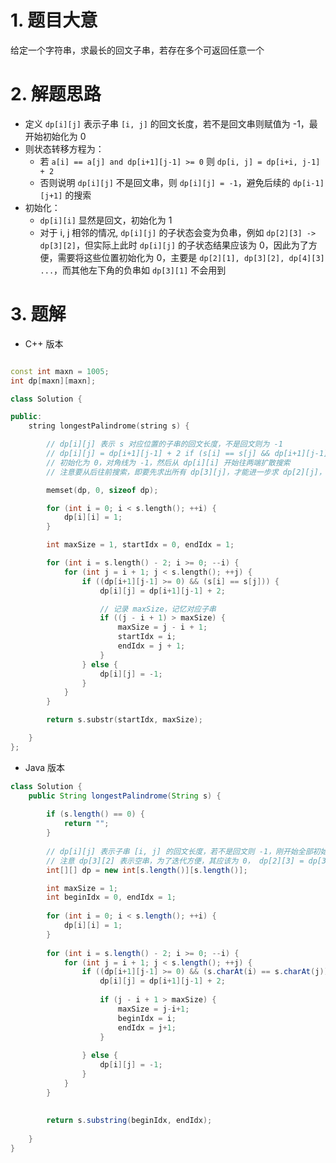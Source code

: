 


# 1. 题目大意

给定一个字符串，求最长的回文子串，若存在多个可返回任意一个


# 2. 解题思路

- 定义 `dp[i][j]` 表示子串 `[i, j]` 的回文长度，若不是回文串则赋值为 -1，最开始初始化为 0
- 则状态转移方程为：
    - 若 `a[i] == a[j] and dp[i+1][j-1] >= 0` 则 `dp[i, j] = dp[i+i, j-1] + 2`
    - 否则说明 `dp[i][j]` 不是回文串，则 `dp[i][j] = -1`，避免后续的 `dp[i-1][j+1]` 的搜索
- 初始化：
    - `dp[i][i]` 显然是回文，初始化为 1
    - 对于 i, j 相邻的情况, `dp[i][j]` 的子状态会变为负串，例如 `dp[2][3] -> dp[3][2]`，但实际上此时 `dp[i][j]` 的子状态结果应该为 0，因此为了方便，需要将这些位置初始化为 0，主要是 `dp[2][1], dp[3][2], dp[4][3] ...`，而其他左下角的负串如 `dp[3][1]` 不会用到



# 3. 题解

- C++ 版本
```C++

const int maxn = 1005;
int dp[maxn][maxn];

class Solution {

public:
    string longestPalindrome(string s) {

        // dp[i][j] 表示 s 对应位置的子串的回文长度，不是回文则为 -1  
        // dp[i][j] = dp[i+1][j-1] + 2 if (s[i] == s[j] && dp[i+1][j-1] >= 0)
        // 初始化为 0，对角线为 -1，然后从 dp[i][i] 开始往两端扩散搜索
        // 注意要从后往前搜索，即要先求出所有 dp[3][j]，才能进一步求 dp[2][j]，否则子状态会未求解就使用

        memset(dp, 0, sizeof dp);

        for (int i = 0; i < s.length(); ++i) {
            dp[i][i] = 1;
        }

        int maxSize = 1, startIdx = 0, endIdx = 1;

        for (int i = s.length() - 2; i >= 0; --i) {
            for (int j = i + 1; j < s.length(); ++j) {
                if ((dp[i+1][j-1] >= 0) && (s[i] == s[j])) {
                    dp[i][j] = dp[i+1][j-1] + 2;

                    // 记录 maxSize，记忆对应子串
                    if ((j - i + 1) > maxSize) {
                        maxSize = j - i + 1;
                        startIdx = i;
                        endIdx = j + 1;
                    }
                } else {
                    dp[i][j] = -1;
                }
            }
        }

        return s.substr(startIdx, maxSize);

    }
};
```


- Java 版本

```java
class Solution {
    public String longestPalindrome(String s) {
        
        if (s.length() == 0) {
            return "";
        }
        
        // dp[i][j] 表示子串 [i, j] 的回文长度，若不是回文则 -1，刚开始全部初始化为 0
        // 注意 dp[3][2] 表示空串，为了迭代方便，其应该为 0， dp[2][3] = dp[3][2] + 2 = 0 + 2，因为 dp[2][3] 的前一个子状态串是空串
        int[][] dp = new int[s.length()][s.length()];

        int maxSize = 1;
        int beginIdx = 0, endIdx = 1;
        
        for (int i = 0; i < s.length(); ++i) {
            dp[i][i] = 1;
        }
        
        for (int i = s.length() - 2; i >= 0; --i) {
            for (int j = i + 1; j < s.length(); ++j) {
                if ((dp[i+1][j-1] >= 0) && (s.charAt(i) == s.charAt(j))) {
                    dp[i][j] = dp[i+1][j-1] + 2;
                    
                    if (j - i + 1 > maxSize) {
                        maxSize = j-i+1;
                        beginIdx = i;
                        endIdx = j+1;
                    }
                    
                } else {
                    dp[i][j] = -1;
                }
            }
        }
        
        
        return s.substring(beginIdx, endIdx);
        
    }
}
```